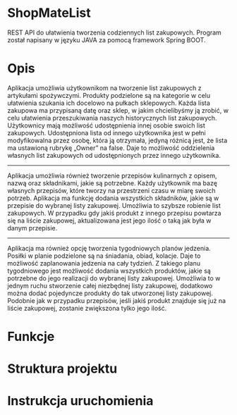 # ShopMateList
REST API do ułatwienia tworzenia codziennych list zakupowych.
Program został napisany w języku JAVA za pomocą framework Spring BOOT.

# Opis
Aplikacja umożliwia użytkownikom na tworzenie list zakupowych z artykułami spożywczymi.
Produkty podzielone są na kategorie w celu ułatwienia szukania ich docelowo na pułkach sklepowych.
Każda lista zakupowa ma przypisaną datę oraz sklep, w jakim chcielibyśmy ją zrobić, w celu ułatwienia przeszukiwania naszych historycznych list zakupowych.
Użytkownicy mają możliwość udostępnienia innej osobie swoich list zakupowych.
Udostępniona lista od innego użytkownika jest w pełni modyfikowalna przez osobę,  która ją otrzymała, jedyną różnicą jest, że lista ma ustawioną rubrykę   „Owner” na false.
Daje to możliwość oddzielenia własnych list zakupowych od udostępnionych przez innego użytkownika.
***
Aplikacja umożliwia również tworzenie przepisów kulinarnych z opisem, nazwą oraz składnikami, jakie są potrzebne.
Każdy użytkownik ma bazę własnych przepisów, które tworzy na przestrzeni czasu w miarę swoich potrzeb.
Aplikacja ma funkcję dodania wszystkich składników, jakie są w przepisie do wybranej listy zakupowej.
Umożliwia to szybsze robienie list zakupowych.
W przypadku gdy jakiś produkt z innego przepisu powtarza się na liście zakupowej, aktualizowana jest jego ilość o taką jak była w danym przepisie.
***
Aplikacja ma również opcję tworzenia tygodniowych planów jedzenia.
Posiłki w planie podzielone są na śniadania, obiad, kolacje.
Daje to możliwość zaplanowania jedzenia na cały tydzień.
Z takiego planu tygodniowego jest możliwość dodania wszystkich produktów, jakie są potrzebne do jego realizacji do wybranej listy zakupowej.
Umożliwia to w jednym ruchu stworzenie całej niezbędnej listy zakupowej, dodatkowo można dodać pojedyncze produkty do tak utworzonej listy zakupowej.
Podobnie jak w przypadku przepisów, jeśli jakiś produkt znajduje się już na liście zakupowej, zostanie zwiększona tylko jego ilość.


# Funkcje

# Struktura projektu

# Instrukcja uruchomienia